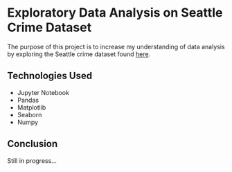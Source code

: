# Exploratory Data Analysis on Seattle Crime Dataset
The purpose of this project is to increase my understanding of data analysis by exploring the Seattle crime dataset found [here](https://data.seattle.gov/Public-Safety/Crime-Data/4fs7-3vj5).

## Technologies Used
* Jupyter Notebook
* Pandas
* Matplotlib
* Seaborn
* Numpy

## Conclusion
Still in progress...
